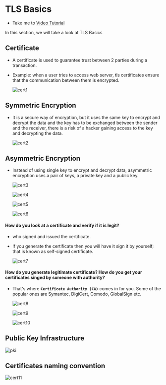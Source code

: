 # TLS Basics
  - Take me to [Video Tutorial](https://kodekloud.com/topic/tls-basics/)
  
In this section, we will take a look at TLS Basics

## Certificate
- A certificate is used to guarantee trust between 2 parties during a transaction.
- Example: when a user tries to access web server, tls certificates ensure that the communication between them is encrypted.

  ![cert1](cert1_CKA.PNG)
  
  
## Symmetric Encryption
- It is a secure way of encryption, but it uses the same key to encrypt and decrypt the data and the key has to be exchanged between the sender and the receiver, there is a risk of a hacker gaining access to the key and decrypting the data.

  ![cert2](cert2_CKA.PNG)
  
## Asymmetric Encryption
- Instead of using single key to encrypt and decrypt data, asymmetric encryption uses a pair of keys, a private key and a public key.

  ![cert3](cert3_CKA.PNG)
  
  ![cert4](cert4_CKA.PNG)
  
  ![cert5](cert5_CKA.PNG)
  
  ![cert6](cert6_CKA.PNG)
  

#### How do you look at a certificate and verify if it is legit?
- who signed and issued the certificate.
- If you generate the certificate then you will have it sign it by yourself; that is known as self-signed certificate.

  ![cert7](cert7_CKA.PNG)
  
#### How do you generate legitimate certificate? How do you get your certificates singed by someone with authority?
- That's where **`Certificate Authority (CA)`** comes in for you. Some of the popular ones are Symantec, DigiCert, Comodo, GlobalSign etc.

  ![cert8](cert8_CKA.PNG)
  
  ![cert9](cert9_CKA.PNG)
  
  ![cert10](cert10_CKA.PNG)
  
## Public Key Infrastructure
   
   ![pki](pki_CKA.PNG)
   
## Certificates naming convention

  ![cert11](cert11_CKA.PNG)
  
  

  
   

  
  
  

  
  
  
  
  
  

  
  

